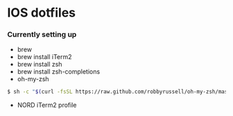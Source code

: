 # IOS dotfiles

### Currently setting up
- brew
- brew install iTerm2
- brew install zsh
- brew install zsh-completions
- oh-my-zsh
```zsh
$ sh -c "$(curl -fsSL https://raw.github.com/robbyrussell/oh-my-zsh/master/tools/install.sh)"
```
- NORD iTerm2 profile
